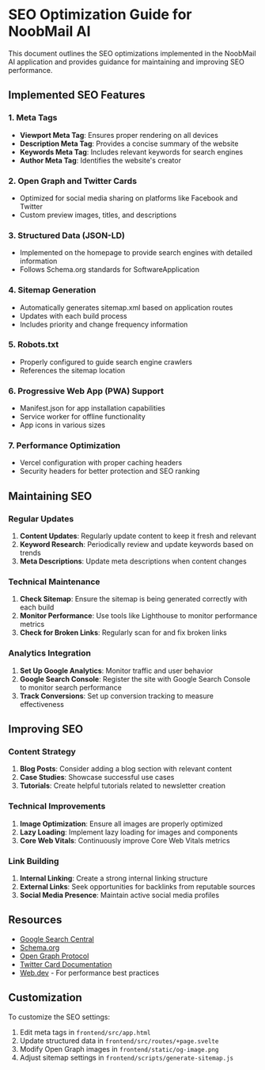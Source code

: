 # SEO Optimization Guide for NoobMail AI

This document outlines the SEO optimizations implemented in the NoobMail AI application and provides guidance for maintaining and improving SEO performance.

## Implemented SEO Features

### 1. Meta Tags
- **Viewport Meta Tag**: Ensures proper rendering on all devices
- **Description Meta Tag**: Provides a concise summary of the website
- **Keywords Meta Tag**: Includes relevant keywords for search engines
- **Author Meta Tag**: Identifies the website's creator

### 2. Open Graph and Twitter Cards
- Optimized for social media sharing on platforms like Facebook and Twitter
- Custom preview images, titles, and descriptions

### 3. Structured Data (JSON-LD)
- Implemented on the homepage to provide search engines with detailed information
- Follows Schema.org standards for SoftwareApplication

### 4. Sitemap Generation
- Automatically generates sitemap.xml based on application routes
- Updates with each build process
- Includes priority and change frequency information

### 5. Robots.txt
- Properly configured to guide search engine crawlers
- References the sitemap location

### 6. Progressive Web App (PWA) Support
- Manifest.json for app installation capabilities
- Service worker for offline functionality
- App icons in various sizes

### 7. Performance Optimization
- Vercel configuration with proper caching headers
- Security headers for better protection and SEO ranking

## Maintaining SEO

### Regular Updates
1. **Content Updates**: Regularly update content to keep it fresh and relevant
2. **Keyword Research**: Periodically review and update keywords based on trends
3. **Meta Descriptions**: Update meta descriptions when content changes

### Technical Maintenance
1. **Check Sitemap**: Ensure the sitemap is being generated correctly with each build
2. **Monitor Performance**: Use tools like Lighthouse to monitor performance metrics
3. **Check for Broken Links**: Regularly scan for and fix broken links

### Analytics Integration
1. **Set Up Google Analytics**: Monitor traffic and user behavior
2. **Google Search Console**: Register the site with Google Search Console to monitor search performance
3. **Track Conversions**: Set up conversion tracking to measure effectiveness

## Improving SEO

### Content Strategy
1. **Blog Posts**: Consider adding a blog section with relevant content
2. **Case Studies**: Showcase successful use cases
3. **Tutorials**: Create helpful tutorials related to newsletter creation

### Technical Improvements
1. **Image Optimization**: Ensure all images are properly optimized
2. **Lazy Loading**: Implement lazy loading for images and components
3. **Core Web Vitals**: Continuously improve Core Web Vitals metrics

### Link Building
1. **Internal Linking**: Create a strong internal linking structure
2. **External Links**: Seek opportunities for backlinks from reputable sources
3. **Social Media Presence**: Maintain active social media profiles

## Resources

- [Google Search Central](https://developers.google.com/search)
- [Schema.org](https://schema.org/)
- [Open Graph Protocol](https://ogp.me/)
- [Twitter Card Documentation](https://developer.twitter.com/en/docs/twitter-for-websites/cards/overview/abouts-cards)
- [Web.dev](https://web.dev/) - For performance best practices

## Customization

To customize the SEO settings:

1. Edit meta tags in `frontend/src/app.html`
2. Update structured data in `frontend/src/routes/+page.svelte`
3. Modify Open Graph images in `frontend/static/og-image.png`
4. Adjust sitemap settings in `frontend/scripts/generate-sitemap.js` 